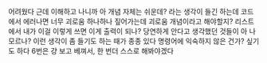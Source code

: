 어려웠다
근데 이해하고 나니까 아 개념 자체는 쉬운데? 라는 생각이 들긴 하는데
코드에서 에러나면 너무 괴로움
하나하나 짚어가는데 괴로움
개념이라고 해야할지? 리스트에서 내가 이걸 이렇게 쓰면 이게 출력이 되나? 
당연하게 안다고 생각했던 것들이
아 나 모르나? 이런 생각이 좀 들기도 하는 때가 종종 있다
명령어에 익숙하지 않은 건가? 싶기도 하다
6번은 걍 보고 베껴서, 한 번더 스스로 해봐야겠다